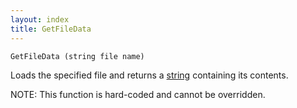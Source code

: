 ```yaml
---
layout: index
title: GetFileData
---
```


    GetFileData (string file name)

Loads the specified file and returns a [string](../types/string.html) containing its contents.

NOTE: This function is hard-coded and cannot be overridden.
